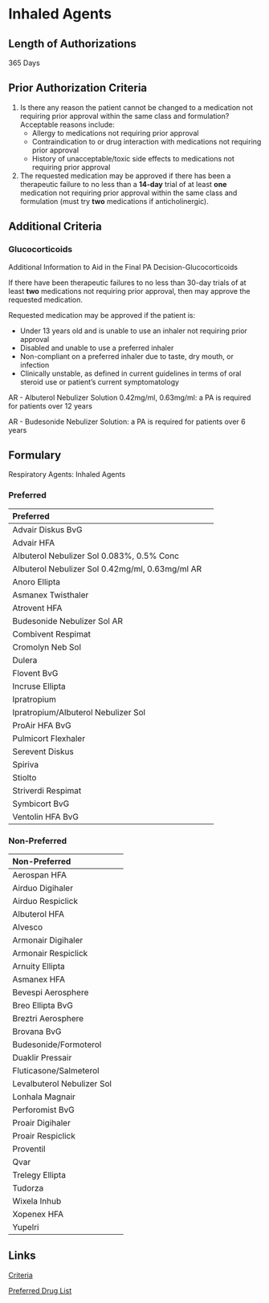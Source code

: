 # Inhaled Agents

## Length of Authorizations

365 Days

## Prior Authorization Criteria

1.  Is there any reason the patient cannot be changed to a medication not requiring prior approval within the same class and formulation? Acceptable reasons include:
    -   Allergy to medications not requiring prior approval
    -   Contraindication to or drug interaction with medications not requiring prior approval
    -   History of unacceptable/toxic side effects to medications not requiring prior approval
2.  The requested medication may be approved if there has been a therapeutic failure to no less than a **14-day** trial of at least **one** medication not requiring prior approval within the same class and formulation (must try **two** medications if anticholinergic).

## Additional Criteria

### Glucocorticoids

Additional Information to Aid in the Final PA Decision-Glucocorticoids

If there have been therapeutic failures to no less than 30-day trials of at least **two** medications not requiring prior approval, then may approve the requested medication.

Requested medication may be approved if the patient is:

-   Under 13 years old and is unable to use an inhaler not requiring prior approval
-   Disabled and unable to use a preferred inhaler
-   Non-compliant on a preferred inhaler due to taste, dry mouth, or infection
-   Clinically unstable, as defined in current guidelines in terms of oral steroid use or patient’s current symptomatology

AR - Albuterol Nebulizer Solution 0.42mg/ml, 0.63mg/ml: a PA is required for patients over 12 years

AR - Budesonide Nebulizer Solution: a PA is required for patients over 6 years

## Formulary

Respiratory Agents: Inhaled Agents

### Preferred

| Preferred                                       |      |
| :---------------------------------------------- | ---: |
| Advair Diskus BvG                               |      |
| Advair HFA                                      |      |
| Albuterol Nebulizer Sol 0.083%, 0.5% Conc       |      |
| Albuterol Nebulizer Sol 0.42mg/ml, 0.63mg/ml AR |      |
| Anoro Ellipta                                   |      |
| Asmanex Twisthaler                              |      |
| Atrovent HFA                                    |      |
| Budesonide Nebulizer Sol AR                     |      |
| Combivent Respimat                              |      |
| Cromolyn Neb Sol                                |      |
| Dulera                                          |      |
| Flovent BvG                                     |      |
| Incruse Ellipta                                 |      |
| Ipratropium                                     |      |
| Ipratropium/Albuterol Nebulizer Sol             |      |
| ProAir HFA BvG                                  |      |
| Pulmicort Flexhaler                             |      |
| Serevent Diskus                                 |      |
| Spiriva                                         |      |
| Stiolto                                         |      |
| Striverdi Respimat                              |      |
| Symbicort BvG                                   |      |
| Ventolin HFA BvG                                |      |

### Non-Preferred

| Non-Preferred              |      |
| :------------------------- | ---: |
| Aerospan HFA               |      |
| Airduo Digihaler           |      |
| Airduo Respiclick          |      |
| Albuterol HFA              |      |
| Alvesco                    |      |
| Armonair Digihaler         |      |
| Armonair Respiclick        |      |
| Arnuity Ellipta            |      |
| Asmanex HFA                |      |
| Bevespi Aerosphere         |      |
| Breo Ellipta BvG           |      |
| Breztri Aerosphere         |      |
| Brovana BvG                |      |
| Budesonide/Formoterol      |      |
| Duaklir Pressair           |      |
| Fluticasone/Salmeterol     |      |
| Levalbuterol Nebulizer Sol |      |
| Lonhala Magnair            |      |
| Perforomist BvG            |      |
| Proair Digihaler           |      |
| Proair Respiclick          |      |
| Proventil                  |      |
| Qvar                       |      |
| Trelegy Ellipta            |      |
| Tudorza                    |      |
| Wixela Inhub               |      |
| Xopenex HFA                |      |
| Yupelri                    |      |

## Links

[Criteria](https://pharmacy.medicaid.ohio.gov/sites/default/files/20221001_UPDL_Criteria_APPROVED.pdf#page=93)

[Preferred Drug List](https://pharmacy.medicaid.ohio.gov/sites/default/files/20221001_UPDL_APPROVED_.pdf#page=30)
